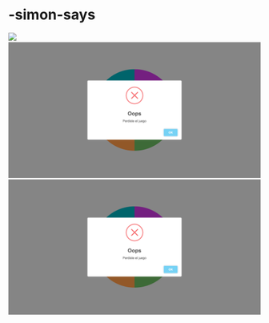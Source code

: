 # -simon-says

<img src="resources/Gif/Homsection.gif">
<img src="resources/Images/win.png">
<img src="resources/Images/lose.png">